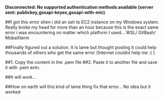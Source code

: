 **Disconnected: No supported authentication methods available (server sent: publickey,gssapi-keyex,gssapi-with-mic)**


##I got this error shen i did an ssh to EC2 instance on my Windows system. Really broke my head for more than an hour because this is the exact same error i was encountering no matter which platform I used... WSL/ GitBash/ MobaXterm


##Finally figured out a solution. It is lame but thought posting it could help thousands of others who get the same error {Internet couldnt help me :( }

##1. Copy the content in the .pem file
##2. Paste it to another file and save it with .pem extn.

##It will work...

##How on earth will this kind of lame thing fix that error... No idea but it worked
